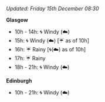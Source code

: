 *Updated: Friday 15th December 08:30*

**Glasgow**

* 10h - 14h: :cyclone: Windy (:cloud:)
* 15h: :cyclone: Windy (:cloud:) [:umbrella: as of 10h]
* 16h: :umbrella: Rainy [:cyclone:(:cloud:) as of 10h]
* 17h: :umbrella: Rainy
* 18h - 21h: :cyclone: Windy (:cloud:)

**Edinburgh**

* 10h - 21h: :cyclone: Windy (:cloud:)
